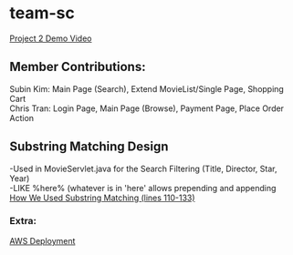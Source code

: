 # team-sc
[Project 2 Demo Video](https://www.youtube.com/watch?v=ugbN_BDZgs4&ab_channel=SubinLeeKim)
## Member Contributions:
Subin Kim: Main Page (Search), Extend MovieList/Single Page, Shopping Cart\
Chris Tran: Login Page, Main Page (Browse), Payment Page, Place Order Action 

## Substring Matching Design
-Used in MovieServlet.java for the Search Filtering (Title, Director, Star, Year)<br>
-LIKE %here% (whatever is in 'here' allows prepending and appending<br>
[How We Used Substring Matching (lines 110-133)](src/MoviesServlet.java)

### Extra:
[AWS Deployment](http://54.67.7.111:8080/cs122b-s24-team-sc/movie-list.html)
